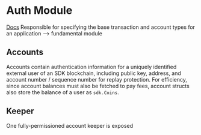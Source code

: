 # Auth Module
[Docs](https://docs.cosmos.network/v0.44/modules/auth/)
Responsible for specifying the base transaction and account types for an application --> fundamental module

## Accounts
Accounts contain authentication information for a uniquely identified external user of an SDK blockchain, including public key, address, and account number / sequence number for replay protection. For efficiency, since account balances must also be fetched to pay fees, account structs also store the balance of a user as `sdk.Coins`.

## Keeper
One fully-permissioned account keeper is exposed